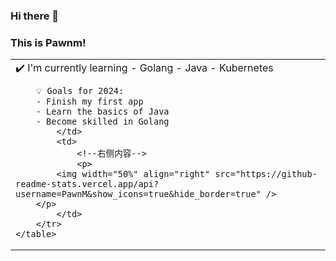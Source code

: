 ### Hi there 👋
### This is Pawnm!

<html>
    <table style="margin-left: auto; margin-right: auto;">
        <tr>
            <td>
                ✔️ I'm currently learning
		- Golang
		- Java
		- Kubernetes
		
		💡 Goals for 2024:
		- Finish my first app
		- Learn the basics of Java
		- Become skilled in Golang
            </td>
            <td>
                <!--右侧内容-->
                <p>
			<img width="50%" align="right" src="https://github-readme-stats.vercel.app/api?username=PawnM&show_icons=true&hide_border=true" />
		</p>
            </td>
        </tr>
    </table>
</html>




<!-- [![PawnM's GitHub stats](https://github-readme-stats.vercel.app/api?username=PawnM&show_icons=true)](https://github.com/anuraghazra/github-readme-stats) -->
